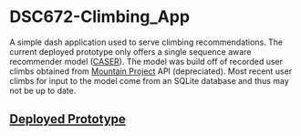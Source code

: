 # DSC672-Climbing_App
A simple dash application used to serve climbing recommendations. The current deployed prototype only offers a single sequence aware recommender model ([CASER](https://arxiv.org/abs/1809.07426)). The model was build off of recorded user climbs obtained from [Mountain Project](https://www.mountainproject.com/) API (depreciated). Most recent user climbs for input to the model come from an SQLite database and thus may not be up to date.  
## [Deployed Prototype](https://climbing-recommender.herokuapp.com/)

